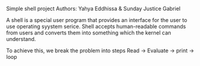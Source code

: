 Simple shell project
Authors: 
Yahya Eddhissa & Sunday Justice Gabriel

A shell is a special user program that provides an interface
for the user to use operating syystem serice.
Shell accepts human-readable commands from users and converts them
into something which the kernel can understand.

To achieve this, we break the problem into steps
Read -> Evaluate -> print -> loop
